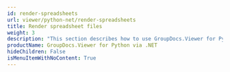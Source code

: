 ```yaml
---
id: render-spreadsheets
url: viewer/python-net/render-spreadsheets
title: Render spreadsheet files
weight: 3
description: "This section describes how to use GroupDocs.Viewer for Python to convert spreadsheet files to PDF, HTML, PNG, and JPEG formats."
productName: GroupDocs.Viewer for Python via .NET
hideChildren: False
isMenuItemWithNoContent: True
---
```

